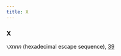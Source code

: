 ```yaml
---
title: X
---
```


<h3>X</h3>
<p><code>\X</code><em>nnn</em> (hexadecimal escape sequence), <a href="021-2.1._primitive_builtin_types.html#filepos331329">39</a></p>
